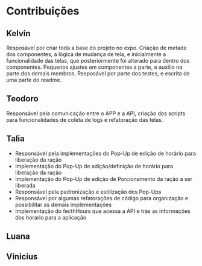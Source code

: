 # Contribuições

## Kelvin

Resposável por criar toda a base do projeto no expo. Criação de metade dos componentes, a lógica de mudança de tela, e inicialmente a funcionalidade das telas, que posteriormente foi alterado
para dentro dos componentes. Pequenos ajustes em componentes a parte, e auxilio na parte dos demais membros. Resposável por parte dos testes, e escrita de uma parte do readme. 

## Teodoro

Responsável pela comunicação entre o APP e a API, criação dos scripts para funcionalidades de coleta de logs e refatoração das telas.

## Talia
- Responsável pela implementações do Pop-Up de edição de horário para liberação da ração
- Implementação do Pop-Up de adição/definição de horário para liberação da ração 
- Implementação do Pop-Up de edição de Porcionamento da ração a ser liberada
- Responsável pela padronização e estilização dos Pop-Ups
- Responsável por algumas refatorações de código para organização e possibilitar as demais implementações
- Implementação do fecthHours que acessa a API e trás as informações dos horario para a aplicação

## Luana

## Vinicius
